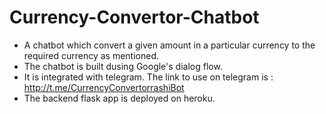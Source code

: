 # Currency-Convertor-Chatbot
- A chatbot which convert a given amount in a particular currency to the required currency as mentioned.
- The chatbot is built dusing Google's dialog flow.
- It is integrated with telegram. The link to use on telegram is : http://t.me/CurrencyConvertorrashiBot
- The backend flask app is deployed on heroku.

